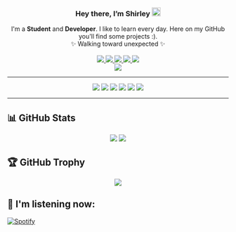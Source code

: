 <h3 align="center">Hey there, I’m Shirley <img src="https://media.giphy.com/media/hvRJCLFzcasrR4ia7z/giphy.gif" width="20px"></h3>
<div align="center">
  I'm a <strong>Student</strong> and <strong>Developer</strong>. I like to learn every day. Here on my GitHub you'll find some projects :). 
</div>

<div align="center">
✨ Walking toward unexpected ✨
</div >

<br>
 
 <div align="center">
  <a align="center" href="https://www.linkedin.com/in/shirley-chuquín-4ab1251a9/">
    <img src="https://img.shields.io/badge/-LinkedIn-0e76a8?style=plastic&logo=linkedIn&logoColor=white">
  </a>
  <a align="center" href="https://twitter.com/shirley_liz">
    <img src="https://img.shields.io/badge/-Twitter-1DA1F2?style=plastic&logo=Twitter&logoColor=white">
  </a>
  <a align="center" href="https://www.instagram.com/shirley_lizz/">
    <img src="https://img.shields.io/badge/-Instagram-833AB4?style=plastic&logo=Instagram&logoColor=white">
  </a>
  <a align="center" href="https://www.facebook.com/shirley.chuquin/">
    <img src="https://img.shields.io/badge/-Facebook-0e76a8?style=plastic&logo=facebook&logoColor=white">
  </a>
  <a>
    <img src="https://komarev.com/ghpvc/?username=shirlizz&logo=GitHub&label=github%20visits&color=336699&logoColor=white&style=flat-square">
  </a>
</div>
 
 <div align="center">
  <a href="https://open.spotify.com/user/22b3kzoc5opmzdgfxhrxu7ujy">
    <img src="https://novatorem-shirlizz.vercel.app/api/spotify">
  </a>
 </div>
  
<hr>
<div align="center">
  <img src="https://img.shields.io/badge/-HTML-red?style=for-the-badge&logo=html5&logoColor=white&labelColor=black">
  <img src="https://img.shields.io/badge/-CSS-orange?style=for-the-badge&logo=css3&logoColor=white&labelColor=black">
  <img src="https://img.shields.io/badge/-C-A8B9CC?style=for-the-badge&logo=c&logoColor=white&labelColor=black">
  <img src="https://img.shields.io/badge/-PostgreSQL-4169E1?style=for-the-badge&logo=postgresql&logoColor=white&labelColor=black">
  <img src="https://img.shields.io/badge/-Python-blue?style=for-the-badge&logo=python&logoColor=white&labelColor=black">
  <img src="https://img.shields.io/badge/-JavaScript-purple?style=for-the-badge&logo=javascript&logoColor=white&labelColor=black">
</div>
<hr>

<h2>📊 GitHub Stats</h2>

<div align="center">
  <img src="https://github-readme-stats.vercel.app/api?username=shirlizz&count_private=true&layout=compact&show_icons=true&theme=radical"/>
  <img src="https://github-readme-stats.vercel.app/api/top-langs/?username=shirlizz&count_private=true&layout=compact&show_icons=true&theme=radical"/>
</div>

<h2>🏆 GitHub Trophy</h2>

<div align="center">
  <img src="https://github-profile-trophy.vercel.app/?username=shirlizz&theme=radical"/>
</div>



<h2>📀 I'm listening now:</h2>

[![Spotify](https://novatorem-shirlizz.vercel.app/api/spotify)](https://open.spotify.com/user/22b3kzoc5opmzdgfxhrxu7ujy)


<!--
**shirlizz/shirlizz** is a ✨ _special_ ✨ repository because its `README.md` (this file) appears on your GitHub profile.

Here are some ideas to get you started:

- 🔭 I’m currently working on ...
- 🌱 I’m currently learning ...
- 👯 I’m looking to collaborate on ...
- 🤔 I’m looking for help with ...
- 💬 Ask me about ...
- 📫 How to reach me: ...
- 😄 Pronouns: ...
- ⚡ Fun fact: ...
-->
